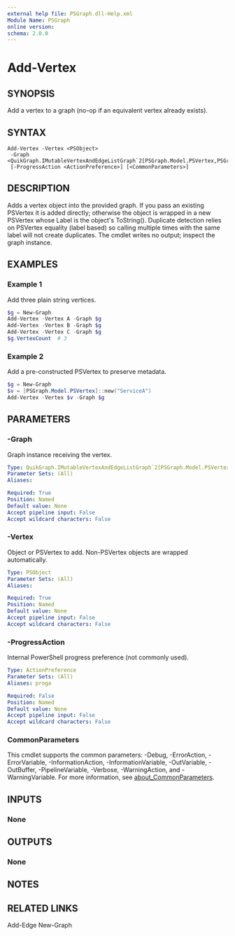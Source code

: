 ```yaml
---
external help file: PSGraph.dll-Help.xml
Module Name: PSGraph
online version:
schema: 2.0.0
---
```


# Add-Vertex

## SYNOPSIS
Add a vertex to a graph (no-op if an equivalent vertex already exists).

## SYNTAX

```
Add-Vertex -Vertex <PSObject>
 -Graph <QuikGraph.IMutableVertexAndEdgeListGraph`2[PSGraph.Model.PSVertex,PSGraph.Model.PSEdge]>
 [-ProgressAction <ActionPreference>] [<CommonParameters>]
```

## DESCRIPTION
Adds a vertex object into the provided graph. If you pass an existing PSVertex it is added
directly; otherwise the object is wrapped in a new PSVertex whose Label is the object's ToString().
Duplicate detection relies on PSVertex equality (label based) so calling multiple times with the
same label will not create duplicates. The cmdlet writes no output; inspect the graph instance.

## EXAMPLES

### Example 1
Add three plain string vertices.
```powershell
$g = New-Graph
Add-Vertex -Vertex A -Graph $g
Add-Vertex -Vertex B -Graph $g
Add-Vertex -Vertex C -Graph $g
$g.VertexCount  # 3
```

### Example 2
Add a pre-constructed PSVertex to preserve metadata.
```powershell
$g = New-Graph
$v = [PSGraph.Model.PSVertex]::new("ServiceA")
Add-Vertex -Vertex $v -Graph $g
```

## PARAMETERS

### -Graph
Graph instance receiving the vertex.

```yaml
Type: QuikGraph.IMutableVertexAndEdgeListGraph`2[PSGraph.Model.PSVertex,PSGraph.Model.PSEdge]
Parameter Sets: (All)
Aliases:

Required: True
Position: Named
Default value: None
Accept pipeline input: False
Accept wildcard characters: False
```

### -Vertex
Object or PSVertex to add. Non-PSVertex objects are wrapped automatically.

```yaml
Type: PSObject
Parameter Sets: (All)
Aliases:

Required: True
Position: Named
Default value: None
Accept pipeline input: False
Accept wildcard characters: False
```

### -ProgressAction
Internal PowerShell progress preference (not commonly used).

```yaml
Type: ActionPreference
Parameter Sets: (All)
Aliases: proga

Required: False
Position: Named
Default value: None
Accept pipeline input: False
Accept wildcard characters: False
```

### CommonParameters
This cmdlet supports the common parameters: -Debug, -ErrorAction, -ErrorVariable, -InformationAction, -InformationVariable, -OutVariable, -OutBuffer, -PipelineVariable, -Verbose, -WarningAction, and -WarningVariable. For more information, see [about_CommonParameters](http://go.microsoft.com/fwlink/?LinkID=113216).

## INPUTS

### None
## OUTPUTS

### None
## NOTES

## RELATED LINKS
Add-Edge
New-Graph
